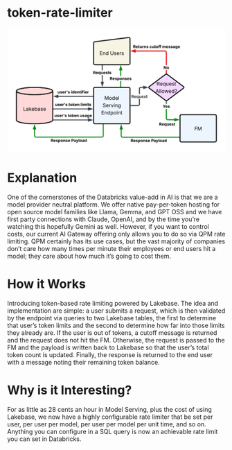 # token-rate-limiter

![Token Limiter with Lakebase](./Token%20Limiter%20with%20Lakebase.png)

# Explanation
One of the cornerstones of the Databricks value-add in AI is that we are a model provider neutral platform. We offer native pay-per-token hosting for open source model families like Llama, Gemma, and GPT OSS and we have first party connections with Claude, OpenAI, and by the time you’re watching this hopefully Gemini as well. However, if you want to control costs, our current AI Gateway offering only allows you to do so via QPM rate limiting. QPM certainly has its use cases, but the vast majority of companies don’t care how many times per minute their employees or end users hit a model; they care about how much it’s going to cost them. 

# How it Works
Introducing token-based rate limiting powered by Lakebase. The idea and implementation are simple: a user submits a request, which is then validated by the endpoint via queries to two Lakebase tables, the first to determine that user’s token limits and the second to determine how far into those limits they already are. If the user is out of tokens, a cutoff message is returned and the request does not hit the FM. Otherwise, the request is passed to the FM and the payload is written back to Lakebase so that the user’s total token count is updated. Finally, the response is returned to the end user with a message noting their remaining token balance.

# Why is it Interesting?
For as little as 28 cents an hour in Model Serving, plus the cost of using Lakebase, we now have a highly configurable rate limiter that be set per user, per user per model, per user per model per unit time, and so on. Anything you can configure in a SQL query is now an achievable rate limit you can set in Databricks.
